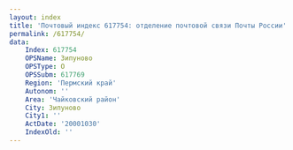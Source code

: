 ```yaml
---
layout: index
title: 'Почтовый индекс 617754: отделение почтовой связи Почты России'
permalink: /617754/
data:
    Index: 617754
    OPSName: Зипуново
    OPSType: О
    OPSSubm: 617769
    Region: 'Пермский край'
    Autonom: ''
    Area: 'Чайковский район'
    City: Зипуново
    City1: ''
    ActDate: '20001030'
    IndexOld: ''
---
```

